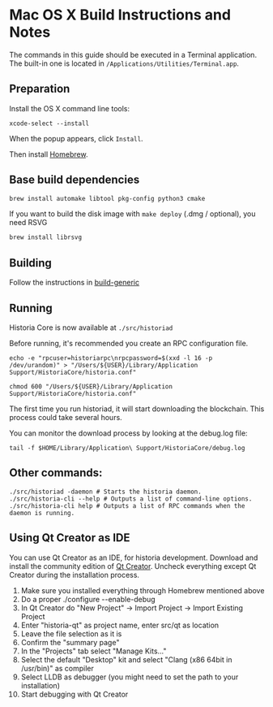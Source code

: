 Mac OS X Build Instructions and Notes
====================================
The commands in this guide should be executed in a Terminal application.
The built-in one is located in `/Applications/Utilities/Terminal.app`.

Preparation
-----------
Install the OS X command line tools:

`xcode-select --install`

When the popup appears, click `Install`.

Then install [Homebrew](https://brew.sh).

Base build dependencies
-----------------------

```bash
brew install automake libtool pkg-config python3 cmake
```

If you want to build the disk image with `make deploy` (.dmg / optional), you need RSVG
```bash
brew install librsvg
```

Building
--------

Follow the instructions in [build-generic](build-generic.md)

Running
-------

Historia Core is now available at `./src/historiad`

Before running, it's recommended you create an RPC configuration file.

    echo -e "rpcuser=historiarpc\nrpcpassword=$(xxd -l 16 -p /dev/urandom)" > "/Users/${USER}/Library/Application Support/HistoriaCore/historia.conf"

    chmod 600 "/Users/${USER}/Library/Application Support/HistoriaCore/historia.conf"

The first time you run historiad, it will start downloading the blockchain. This process could take several hours.

You can monitor the download process by looking at the debug.log file:

    tail -f $HOME/Library/Application\ Support/HistoriaCore/debug.log

Other commands:
-------

    ./src/historiad -daemon # Starts the historia daemon.
    ./src/historia-cli --help # Outputs a list of command-line options.
    ./src/historia-cli help # Outputs a list of RPC commands when the daemon is running.

Using Qt Creator as IDE
------------------------
You can use Qt Creator as an IDE, for historia development.
Download and install the community edition of [Qt Creator](https://www.qt.io/download/).
Uncheck everything except Qt Creator during the installation process.

1. Make sure you installed everything through Homebrew mentioned above
2. Do a proper ./configure --enable-debug
3. In Qt Creator do "New Project" -> Import Project -> Import Existing Project
4. Enter "historia-qt" as project name, enter src/qt as location
5. Leave the file selection as it is
6. Confirm the "summary page"
7. In the "Projects" tab select "Manage Kits..."
8. Select the default "Desktop" kit and select "Clang (x86 64bit in /usr/bin)" as compiler
9. Select LLDB as debugger (you might need to set the path to your installation)
10. Start debugging with Qt Creator
